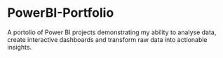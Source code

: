 # PowerBI-Portfolio
A  portolio of Power BI projects demonstrating my ability to analyse data, create interactive dashboards and transform raw data into actionable insights.
